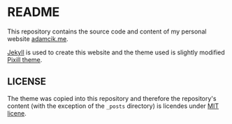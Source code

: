 # README

This repository contains the source code and content of my personal website [adamcik.me](https://adamcik..me).

[Jekyll](https://jekyllrb.com) is used to create this website and the theme used is slightly modified [Pixill theme](https://github.com/johnotander/pixyll). 

## LICENSE

The theme was copied into this repository and therefore the repository's content (with the exception of the `_posts` directory) is licendes under [MIT licene](LICENSE.txt). 



